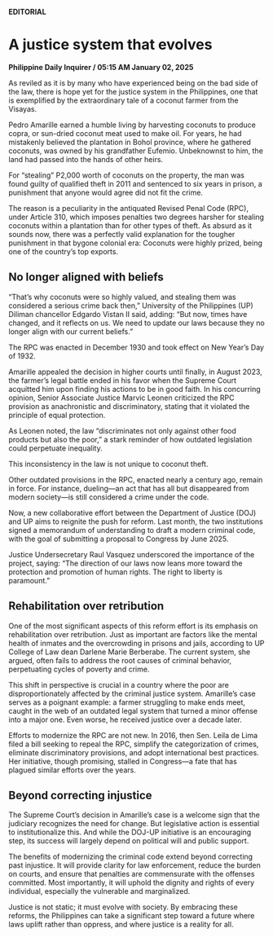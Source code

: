 **EDITORIAL**

# A justice system that evolves

****Philippine Daily Inquirer / 05:15 AM January 02, 2025****

As reviled as it is by many who have experienced being on the bad side of the law, there is hope yet for the justice system in the Philippines, one that is exemplified by the extraordinary tale of a coconut farmer from the Visayas.

Pedro Amarille earned a humble living by harvesting coconuts to produce copra, or sun-dried coconut meat used to make oil. For years, he had mistakenly believed the plantation in Bohol province, where he gathered coconuts, was owned by his grandfather Eufemio. Unbeknownst to him, the land had passed into the hands of other heirs.

For “stealing” P2,000 worth of coconuts on the property, the man was found guilty of qualified theft in 2011 and sentenced to six years in prison, a punishment that anyone would agree did not fit the crime.

The reason is a peculiarity in the antiquated Revised Penal Code (RPC), under Article 310, which imposes penalties two degrees harsher for stealing coconuts within a plantation than for other types of theft. As absurd as it sounds now, there was a perfectly valid explanation for the tougher punishment in that bygone colonial era: Coconuts were highly prized, being one of the country’s top exports.

## No longer aligned with beliefs

“That’s why coconuts were so highly valued, and stealing them was considered a serious crime back then,” University of the Philippines (UP) Diliman chancellor Edgardo Vistan II said, adding: “But now, times have changed, and it reflects on us. We need to update our laws because they no longer align with our current beliefs.”

The RPC was enacted in December 1930 and took effect on New Year’s Day of 1932.

Amarille appealed the decision in higher courts until finally, in August 2023, the farmer’s legal battle ended in his favor when the Supreme Court acquitted him upon finding his actions to be in good faith. In his concurring opinion, Senior Associate Justice Marvic Leonen criticized the RPC provision as anachronistic and discriminatory, stating that it violated the principle of equal protection.

As Leonen noted, the law “discriminates not only against other food products but also the poor,” a stark reminder of how outdated legislation could perpetuate inequality.

This inconsistency in the law is not unique to coconut theft.

Other outdated provisions in the RPC, enacted nearly a century ago, remain in force. For instance, dueling—an act that has all but disappeared from modern society—is still considered a crime under the code.

Now, a new collaborative effort between the Department of Justice (DOJ) and UP aims to reignite the push for reform. Last month, the two institutions signed a memorandum of understanding to draft a modern criminal code, with the goal of submitting a proposal to Congress by June 2025.

Justice Undersecretary Raul Vasquez underscored the importance of the project, saying: “The direction of our laws now leans more toward the protection and promotion of human rights. The right to liberty is paramount.”

## Rehabilitation over retribution

One of the most significant aspects of this reform effort is its emphasis on rehabilitation over retribution. Just as important are factors like the mental health of inmates and the overcrowding in prisons and jails, according to UP College of Law dean Darlene Marie Berberabe. The current system, she argued, often fails to address the root causes of criminal behavior, perpetuating cycles of poverty and crime.

This shift in perspective is crucial in a country where the poor are disproportionately affected by the criminal justice system. Amarille’s case serves as a poignant example: a farmer struggling to make ends meet, caught in the web of an outdated legal system that turned a minor offense into a major one. Even worse, he received justice over a decade later.

Efforts to modernize the RPC are not new. In 2016, then Sen. Leila de Lima filed a bill seeking to repeal the RPC, simplify the categorization of crimes, eliminate discriminatory provisions, and adopt international best practices. Her initiative, though promising, stalled in Congress—a fate that has plagued similar efforts over the years.

## Beyond correcting injustice

The Supreme Court’s decision in Amarille’s case is a welcome sign that the judiciary recognizes the need for change. But legislative action is essential to institutionalize this. And while the DOJ-UP initiative is an encouraging step, its success will largely depend on political will and public support.

The benefits of modernizing the criminal code extend beyond correcting past injustice. It will provide clarity for law enforcement, reduce the burden on courts, and ensure that penalties are commensurate with the offenses committed. Most importantly, it will uphold the dignity and rights of every individual, especially the vulnerable and marginalized.

Justice is not static; it must evolve with society. By embracing these reforms, the Philippines can take a significant step toward a future where laws uplift rather than oppress, and where justice is a reality for all.